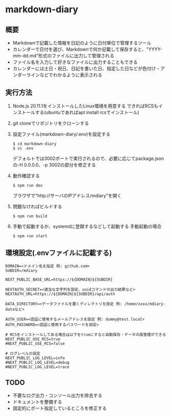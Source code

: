 markdown-diary
=====
概要
-----
*   Markdownで記載した情報を日記のように日付単位で管理するツール
*   カレンダーで日付を選び、Markdownで何か記載して保存すると、"YYYY-mm-dd.md"形式のファイルに出力して管理される
*   ファイル名を入力して好きなファイルに出力することもできる
*   カレンダーには土日・祝日、日記を書いた日、指定した日などが色付け・アンダーラインなどでわかるように表示される

実行方法
-----
1.  Node.js 20.11.1をインストールしたLinux環境を用意する
    できればRCSもインストールする(ubuntuであればapt install rcsでインストール)
2.  git cloneでリポジトリをクローンする
3.  設定ファイル(markdown-diary/.env)を設定する
    ```
    $ cd markdown-diary
    $ vi .env
    ```
    デフォルトでは3002ポートで実行されるので、必要に応じてpackage.jsonの-H 0.0.0.0、-p 3002の部分を修正する
    
4.  動作確認する
    ```
    $ npm run dev
    ```
    ブラウザで"http://サーバのIPアドレス/mdiary"を開く

5.  問題なければビルドする
    ```
    $ npm run build
    ```

6.  手動で起動するか、systemdに登録するなどして起動する
    手動起動の場合
    ```
    $ npm run start
    ```

環境設定(.envファイルに記載する)
-----
```
DOMAIN=<ドメイン名を指定 例: github.com>
SUBDIR=/mdiary

NEXT_PUBLIC_BASE_URL=https://${DOMAIN}${SUBDIR}

NEXTAUTH_SECRET=<適当な文字列を設定、uuidコマンドの出力結果など>
NEXTAUTH_URL=https://${DOMAIN}${SUBDIR}/api/auth

DATA_DIRECTORY=<データファイルを置くディレクトリを設定 例: /home/xxxx/mdiary-dataなど>

AUTH_USER=<認証に使用するメールアドレスを設定 例: dummy@test.local>
AUTH_PASSWORD=<認証に使用するパスワードを設定>

# RCSをインストールしてある場合は以下をtrueにすると自動保存・データの版管理ができる
NEXT_PUBLIC_USE_RCS=true
#NEXT_PUBLIC_USE_RCS=false

# ログレベルの設定
NEXT_PUBLIC_LOG_LEVEL=info
#NEXT_PUBLIC_LOG_LEVEL=debug
#NEXT_PUBLIC_LOG_LEVEL=trace
```

TODO
-----
*   不要なログ出力・コンソール出力を除去する
*   ドキュメントを整備する
*   固定的にポート指定しているところを修正する